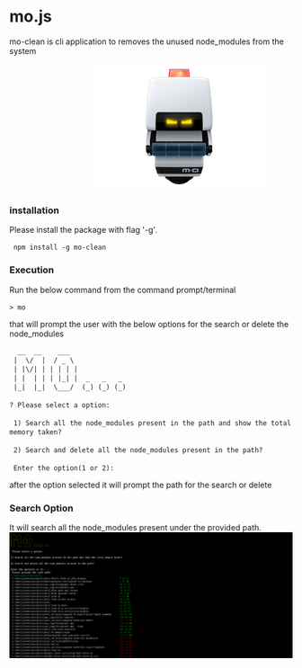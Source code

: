 # mo.js

mo-clean is cli application to removes the unused node_modules from the system

<p align="center">
<img src="https://raw.githubusercontent.com/uttesh/mo/master/images/m-o.png" alt="logo" style="margin-left:20%" width="300"/>
</p>

### installation

Please install the package with flag '-g'.

```
 npm install -g mo-clean
```

### Execution

Run the below command from the command prompt/terminal

```
> mo
```

that will prompt the user with the below options for the search or delete the node_modules

```
  __  __    ___
 |  \/  |  / _ \
 | |\/| | | | | |
 | |  | | | |_| |  _   _   _
 |_|  |_|  \___/  (_) (_) (_)

? Please select a option:

 1) Search all the node_modules present in the path and show the total memory taken?

 2) Search and delete all the node_modules present in the path?

 Enter the option(1 or 2):
```

after the option selected it will prompt the path for the search or delete

### Search Option

It will search all the node_modules present under the provided path.
![demo](https://raw.githubusercontent.com/uttesh/mo/master/images/search_screen.png)
